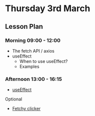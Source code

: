 # Thursday 3rd March

## Lesson Plan

### Morning 09:00 - 12:00

+ The fetch API / axios
+ useEffect
  + When to use useEffect?
  + Examples

### Afternoon 13:00 - 16:15
+ [useEffect](https://github.com/E07-2/SPA-Component-FetchyClicker)

Optional
+ [Fetchy clicker](https://github.com/E07-2/SPA-Component-FetchyClicker)
